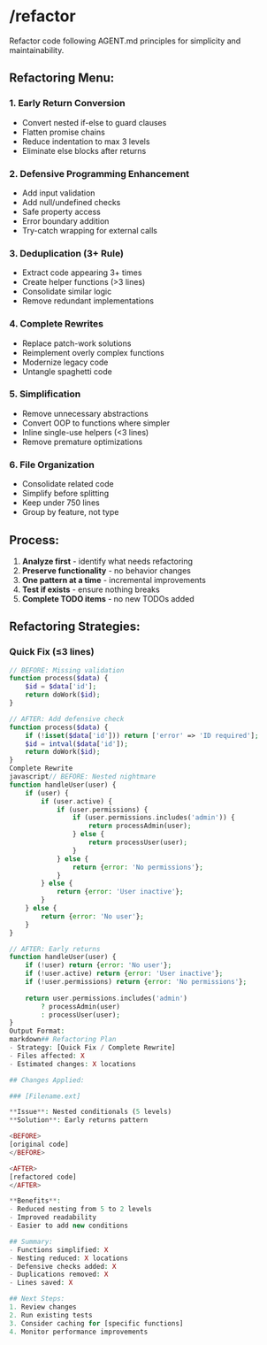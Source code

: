 # /refactor
Refactor code following AGENT.md principles for simplicity and maintainability.

## Refactoring Menu:

### 1. Early Return Conversion
* Convert nested if-else to guard clauses
* Flatten promise chains
* Reduce indentation to max 3 levels
* Eliminate else blocks after returns

### 2. Defensive Programming Enhancement  
* Add input validation
* Add null/undefined checks
* Safe property access
* Error boundary addition
* Try-catch wrapping for external calls

### 3. Deduplication (3+ Rule)
* Extract code appearing 3+ times
* Create helper functions (>3 lines)
* Consolidate similar logic
* Remove redundant implementations

### 4. Complete Rewrites
* Replace patch-work solutions
* Reimplement overly complex functions
* Modernize legacy code
* Untangle spaghetti code

### 5. Simplification
* Remove unnecessary abstractions
* Convert OOP to functions where simpler
* Inline single-use helpers (<3 lines)
* Remove premature optimizations

### 6. File Organization
* Consolidate related code
* Simplify before splitting
* Keep under 750 lines
* Group by feature, not type

## Process:
1. **Analyze first** - identify what needs refactoring
2. **Preserve functionality** - no behavior changes
3. **One pattern at a time** - incremental improvements
4. **Test if exists** - ensure nothing breaks
5. **Complete TODO items** - no new TODOs added

## Refactoring Strategies:

### Quick Fix (≤3 lines)
```php
// BEFORE: Missing validation
function process($data) {
    $id = $data['id'];
    return doWork($id);
}

// AFTER: Add defensive check
function process($data) {
    if (!isset($data['id'])) return ['error' => 'ID required'];
    $id = intval($data['id']);
    return doWork($id);
}
Complete Rewrite
javascript// BEFORE: Nested nightmare
function handleUser(user) {
    if (user) {
        if (user.active) {
            if (user.permissions) {
                if (user.permissions.includes('admin')) {
                    return processAdmin(user);
                } else {
                    return processUser(user);
                }
            } else {
                return {error: 'No permissions'};
            }
        } else {
            return {error: 'User inactive'};
        }
    } else {
        return {error: 'No user'};
    }
}

// AFTER: Early returns
function handleUser(user) {
    if (!user) return {error: 'No user'};
    if (!user.active) return {error: 'User inactive'};
    if (!user.permissions) return {error: 'No permissions'};
    
    return user.permissions.includes('admin') 
        ? processAdmin(user) 
        : processUser(user);
}
Output Format:
markdown## Refactoring Plan
- Strategy: [Quick Fix / Complete Rewrite]
- Files affected: X
- Estimated changes: X locations

## Changes Applied:

### [Filename.ext]

**Issue**: Nested conditionals (5 levels)
**Solution**: Early returns pattern

<BEFORE>
[original code]
</BEFORE>

<AFTER>
[refactored code]
</AFTER>

**Benefits**:
- Reduced nesting from 5 to 2 levels
- Improved readability
- Easier to add new conditions

## Summary:
- Functions simplified: X
- Nesting reduced: X locations
- Defensive checks added: X
- Duplications removed: X
- Lines saved: X

## Next Steps:
1. Review changes
2. Run existing tests
3. Consider caching for [specific functions]
4. Monitor performance improvements